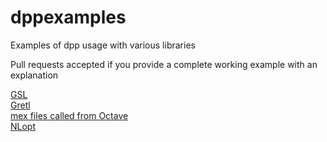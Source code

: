# dppexamples

Examples of dpp usage with various libraries

Pull requests accepted if you provide a complete working example with an explanation

[GSL](https://github.com/bachmeil/dppexamples/tree/master/gsl)  
[Gretl](https://github.com/bachmeil/dppexamples/tree/master/gretl)  
[mex files called from Octave](https://github.com/bachmeil/dppexamples/tree/master/mex)  
[NLopt](https://github.com/bachmeil/dppexamples/tree/master/nlopt)
